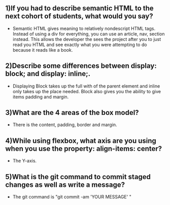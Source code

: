 ## 1)If you had to describe semantic HTML to the next cohort of students, what would you say?
- Semantic HTML gives meaning to relatively nondescript  HTML tags. Instead of using a div for everything, you can use an article, nav, section instead. This allows the developer the sees the project after you to just read you HTML and see exactly what you were attempting to do because it reads like a book.

## 2)Describe some differences between display: block; and display: inline;.
- Displaying Block takes up the full with of the parent element and inline only takes up the place needed. Block also gives you the ability to give items padding and margin.

## 3)What are the 4 areas of the box model?
- There is the content, padding, border and margin.
## 4)While using flexbox, what axis are you using when you use the property: align-items: center?
- The Y-axis.
## 5)What is the git command to commit staged changes as well as write a message?
- The git command is "git commit -am 'YOUR MESSAGE' "
